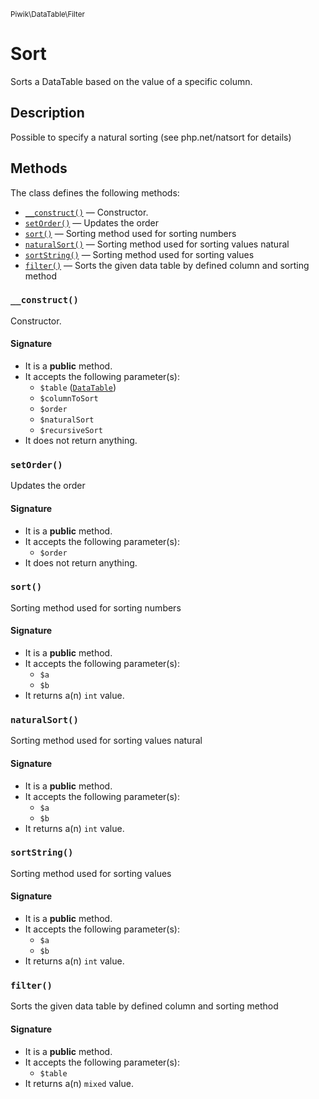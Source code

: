 <small>Piwik\DataTable\Filter</small>

Sort
====

Sorts a DataTable based on the value of a specific column.

Description
-----------

Possible to specify a natural sorting (see php.net/natsort for details)


Methods
-------

The class defines the following methods:

- [`__construct()`](#__construct) &mdash; Constructor.
- [`setOrder()`](#setOrder) &mdash; Updates the order
- [`sort()`](#sort) &mdash; Sorting method used for sorting numbers
- [`naturalSort()`](#naturalSort) &mdash; Sorting method used for sorting values natural
- [`sortString()`](#sortString) &mdash; Sorting method used for sorting values
- [`filter()`](#filter) &mdash; Sorts the given data table by defined column and sorting method

### `__construct()` <a name="__construct"></a>

Constructor.

#### Signature

- It is a **public** method.
- It accepts the following parameter(s):
    - `$table` ([`DataTable`](../../../Piwik/DataTable.md))
    - `$columnToSort`
    - `$order`
    - `$naturalSort`
    - `$recursiveSort`
- It does not return anything.

### `setOrder()` <a name="setOrder"></a>

Updates the order

#### Signature

- It is a **public** method.
- It accepts the following parameter(s):
    - `$order`
- It does not return anything.

### `sort()` <a name="sort"></a>

Sorting method used for sorting numbers

#### Signature

- It is a **public** method.
- It accepts the following parameter(s):
    - `$a`
    - `$b`
- It returns a(n) `int` value.

### `naturalSort()` <a name="naturalSort"></a>

Sorting method used for sorting values natural

#### Signature

- It is a **public** method.
- It accepts the following parameter(s):
    - `$a`
    - `$b`
- It returns a(n) `int` value.

### `sortString()` <a name="sortString"></a>

Sorting method used for sorting values

#### Signature

- It is a **public** method.
- It accepts the following parameter(s):
    - `$a`
    - `$b`
- It returns a(n) `int` value.

### `filter()` <a name="filter"></a>

Sorts the given data table by defined column and sorting method

#### Signature

- It is a **public** method.
- It accepts the following parameter(s):
    - `$table`
- It returns a(n) `mixed` value.

